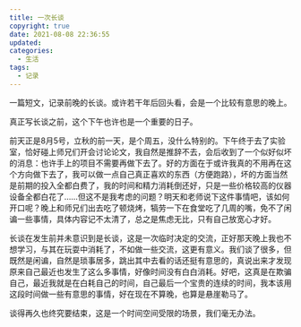 ```yaml
---
title: 一次长谈
copyright: true
date: 2021-08-08 22:36:55
updated:
categories:
  - 生活
tags:
  - 记录
---
```


一篇短文，记录前晚的长谈。或许若干年后回头看，会是一个比较有意思的晚上。

真正写长谈之前，这个下午也许也是一个重要的日子。

<!--more-->

前天正是8月5号，立秋的前一天，是个周五，没什么特别的。下午终于去了实验室，恰好碰上师兄们开会讨论论文，我自然是推辞不去，会后收到了一个似好似坏的消息：也许手上的项目不需要再做下去了。好的方面在于或许我真的不用再在这个方向做下去了，我可以做一点自己真正喜欢的东西（方便跑路），坏的方面当然是前期的投入全都白费了，我的时间和精力消耗倒还好，只是一些价格较高的仪器设备全都白花了……但这不是我考虑的问题？明天和老师说下这件事情吧，该如何开口呢？晚上和师兄们出去吃了顿烧烤，犒劳一下在食堂吃了几周的嘴，免不了闲谝一些事情，具体内容记不太清了，总之是焦虑无比，只有自己放宽心才好。

长谈在发生前并未意识到是长谈，这是一次临时决定的交流，正好那天晚上我也不想学习，与其在玩耍中消耗了，不如做一些交流，这更有意义。我们谈了很多，但既然是闲谝，自然是琐事居多，跳出其中去看的话还挺有意思的，真说出来才发现原来自己最近也发生了这么多事情，好像时间没有白白消耗。好吧，这真是在欺骗自己，最近我就是在白耗自己的时间，自己最后一个宝贵的连续的时间，我本该用这段时间做一些有意思的事情，好在现在不算晚，也算是悬崖勒马了。

谈得再久也终究要结束，这是一个时间空间受限的场景，我们毫无办法。
